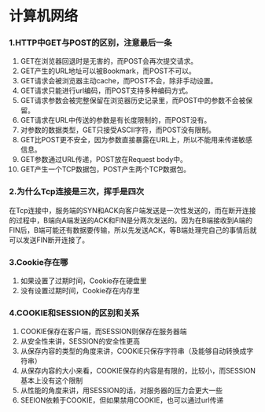 # 计算机网络

### 1.HTTP中GET与POST的区别，注意最后一条

1. GET在浏览器回退时是无害的，而POST会再次提交请求。
2. GET产生的URL地址可以被Bookmark，而POST不可以。
3. GET请求会被浏览器主动cache，而POST不会，除非手动设置。
4. GET请求只能进行url编码，而POST支持多种编码方式。
5. GET请求参数会被完整保留在浏览器历史记录里，而POST中的参数不会被保留。
6. GET请求在URL中传送的参数是有长度限制的，而POST没有。
7. 对参数的数据类型，GET只接受ASCII字符，而POST没有限制。
8. GET比POST更不安全，因为参数直接暴露在URL上，所以不能用来传递敏感信息。
9. GET参数通过URL传递，POST放在Request body中。
10. GET产生一个TCP数据包，POST产生两个TCP数据包。

### 2.为什么Tcp连接是三次，挥手是四次

在Tcp连接中，服务端的SYN和ACK向客户端发送是一次性发送的，而在断开连接的过程中，B端向A端发送的ACK和FIN是分两次发送的。因为在B端接收到A端的FIN后，B端可能还有数据要传输，所以先发送ACK，等B端处理完自己的事情后就可以发送FIN断开连接了。

### 3.Cookie存在哪

1. 如果设置了过期时间，Cookie存在硬盘里
2. 没有设置过期时间，Cookie存在内存里

### 4.COOKIE和SESSION的区别和关系

1. COOKIE保存在客户端，而SESSION则保存在服务器端
2. 从安全性来讲，SESSION的安全性更高
3. 从保存内容的类型的角度来讲，COOKIE只保存字符串（及能够自动转换成字符串）
4. 从保存内容的大小来看，COOKIE保存的内容是有限的，比较小，而SESSION基本上没有这个限制
5. 从性能的角度来讲，用SESSION的话，对服务器的压力会更大一些
6. SEEION依赖于COOKIE，但如果禁用COOKIE，也可以通过url传递